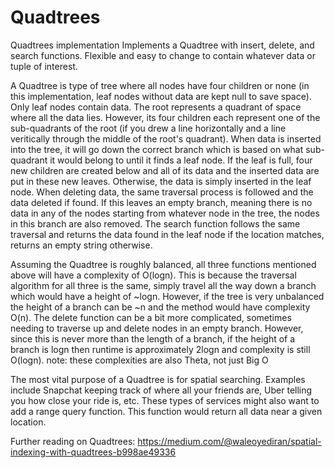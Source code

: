 # Quadtrees
Quadtrees implementation
Implements a Quadtree with insert, delete, and search functions. Flexible and easy to change to contain whatever data or tuple of interest.

A Quadtree is type of tree where all nodes have four children or none (in this implementation, leaf nodes without data are kept null to save space). Only leaf nodes contain data. The root represents a quadrant of space where all the data lies. However, its four children each represent one of the sub-quadrants of the root (if you drew a line horizontally and a line veritically through the middle of the root's quadrant). When data is inserted into the tree, it will go down the correct branch which is based on what sub-quadrant it would belong to until it finds a leaf node. If the leaf is full, four new children are created below and all of its data and the inserted data are put in these new leaves. Otherwise, the data is simply inserted in the leaf node. When deleting data, the same traversal process is followed and the data deleted if found. If this leaves an empty branch, meaning there is no data in any of the nodes starting from whatever node in the tree, the nodes in this branch are also removed. The search function follows the same traversal and returns the data found in the leaf node if the location matches, returns an empty string otherwise.

Assuming the Quadtree is roughly balanced, all three functions mentioned above will have a complexity of O(logn). This is because the traversal algorithm for all three is the same, simply travel all the way down a branch which would have a height of ~logn. However, if the tree is very unbalanced the height of a branch can be ~n and the method would have complexity O(n). The delete function can be a bit more complicated, sometimes needing to traverse up and delete nodes in an empty branch. However, since this is never more than the length of a branch, if the height of a branch is logn then runtime is approximately 2logn and complexity is still O(logn).
note: these complexities are also Theta, not just Big O

The most vital purpose of a Quadtree is for spatial searching. Examples include Snapchat keeping track of where all your friends are, Uber telling you how close your ride is, etc. These types of services might also want to add a range query function. This function would return all data near a given location.

Further reading on Quadtrees:
https://medium.com/@waleoyediran/spatial-indexing-with-quadtrees-b998ae49336
